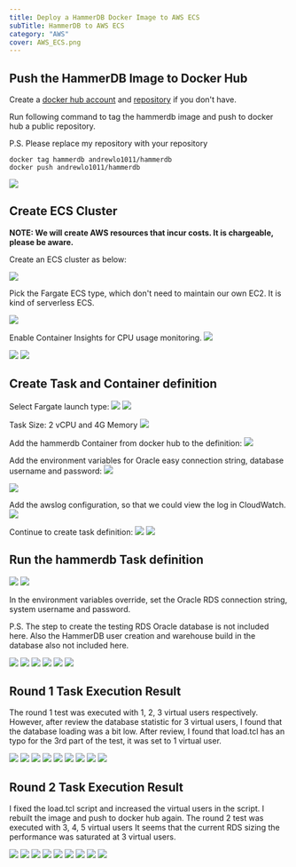 ```yaml
---
title: Deploy a HammerDB Docker Image to AWS ECS
subTitle: HammerDB to AWS ECS
category: "AWS"
cover: AWS_ECS.png
---
```


## Push the HammerDB Image to Docker Hub
Create a [docker hub account](https://hub.docker.com/signup) and [repository](https://docs.docker.com/docker-hub/repos/#creating-repositories) if you don't have.


Run following command to tag the hammerdb image and push to docker hub a public repository. 

P.S. Please replace my repository with your repository

```
docker tag hammerdb andrewlo1011/hammerdb
docker push andrewlo1011/hammerdb
```
![](./10_push_image_to_docker_hub.jpg)

## Create ECS Cluster
__NOTE: We will create AWS resources that incur costs. It is chargeable, please be aware.__

Create an ECS cluster as below:

![](./20_Create_ECS_cluster.jpg)

Pick the Fargate ECS type, which don't need to maintain our own EC2.
It is kind of serverless ECS.

![](./21_Create_ECS_cluster.jpg)

Enable Container Insights for CPU usage monitoring. 
![](./22_Create_ECS_cluster.jpg)

![](./24_Create_ECS_cluster.jpg)
![](./25_Create_ECS_cluster.jpg)

## Create Task and Container definition

Select Fargate launch type:
![](./26_Create_task_definition.jpg)
![](./40_task_definition.jpg)

Task Size: 2 vCPU and 4G Memory
![](./41_task_definition_b.jpg)

Add the hammerdb Container from docker hub to the definition:
![](./30_add_container_b.jpg)

Add the environment variables for Oracle easy connection string, database username and password: 
![](./31_add_container_b.jpg)

![](./32_add_container.jpg)

Add the awslog configuration, so that we could view the log in CloudWatch.
![](./33_add_container.jpg)

Continue to create task definition:
![](./42_task_definition.jpg)
![](./43_task_definition.jpg)


## Run the hammerdb Task definition

![](./50_run_task.jpg)
![](./51_run_task.jpg)

In the environment variables override, set the Oracle RDS connection string, system username and password.

P.S. 
The step to create the testing RDS Oracle database is not included here.
Also the HammerDB user creation and warehouse build in the database also not included here.

![](./52_run_task.jpg)
![](./53_run_task.jpg)
![](./54_run_task.jpg)
![](./55_run_task.jpg)
![](./56_run_task.jpg)
![](./57_run_task.jpg)

## Round 1 Task Execution Result
The round 1 test was executed with 1, 2, 3 virtual users respectively.
However, after review the database statistic for 3 virtual users, I found that the database loading was a bit low. 
After review, I found that load.tcl has an typo for the 3rd part of the test, it was set to 1 virtual user.

![](./60_run_task_stats.jpg)
![](./61_run_task_stats.jpg)
![](./62_run_task_stats.jpg)
![](./63_run_task_stats.jpg)
![](./64_run_task_stats.jpg)
![](./65_run_task_stats.jpg)
![](./66_run_task_stats.jpg)
![](./67_run_task_stats.jpg)
![](./68_run_task_stats.jpg)

## Round 2 Task Execution Result
I fixed the load.tcl script and increased the virtual users in the script.
I rebuilt the image and push to docker hub again.
The round 2 test was executed with 3, 4, 5 virtual users 
It seems that the current RDS sizing the performance was saturated at 3 virtual users. 

![](./70_run_task_stats.jpg)
![](./71_run_task_stats.jpg)
![](./72_run_task_stats.jpg)
![](./73_run_task_stats.jpg)
![](./74_run_task_stats.jpg)
![](./75_run_task_stats.jpg)
![](./76_run_task_stats.jpg)
![](./77_run_task_stats.jpg)
![](./78_run_task_stats.jpg)